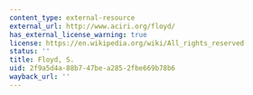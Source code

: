```yaml
---
content_type: external-resource
external_url: http://www.aciri.org/floyd/
has_external_license_warning: true
license: https://en.wikipedia.org/wiki/All_rights_reserved
status: ''
title: Floyd, S.
uid: 2f9a5d4a-88b7-47be-a285-2fbe669b78b6
wayback_url: ''
---
```

